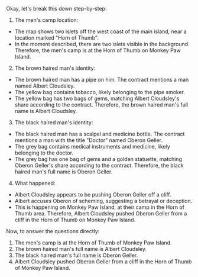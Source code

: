 Okay, let's break this down step-by-step:

1) The men's camp location:
- The map shows two islets off the west coast of the main island, near a location marked "Horn of Thumb".
- In the moment described, there are two islets visible in the background.
Therefore, the men's camp is at the Horn of Thumb on Monkey Paw Island.

2) The brown haired man's identity:
- The brown haired man has a pipe on him. The contract mentions a man named Albert Cloudsley.
- The yellow bag contains tobacco, likely belonging to the pipe smoker.
- The yellow bag has two bags of gems, matching Albert Cloudsley's share according to the contract.
Therefore, the brown haired man's full name is Albert Cloudsley.

3) The black haired man's identity:
- The black haired man has a scalpel and medicine bottle. The contract mentions a man with the title "Doctor" named Oberon Geller.
- The grey bag contains medical instruments and medicine, likely belonging to the doctor.
- The grey bag has one bag of gems and a golden statuette, matching Oberon Geller's share according to the contract.
Therefore, the black haired man's full name is Oberon Geller.

4) What happened:
- Albert Cloudsley appears to be pushing Oberon Geller off a cliff.
- Albert accuses Oberon of scheming, suggesting a betrayal or deception.
- This is happening on Monkey Paw Island, at their camp in the Horn of Thumb area.
Therefore, Albert Cloudsley pushed Oberon Geller from a cliff in the Horn of Thumb on Monkey Paw Island.

Now, to answer the questions directly:

1) The men's camp is at the Horn of Thumb of Monkey Paw Island.
2) The brown haired man's full name is Albert Cloudsley.
3) The black haired man's full name is Oberon Geller.
4) Albert Cloudsley pushed Oberon Geller from a cliff in the Horn of Thumb of Monkey Paw Island.
